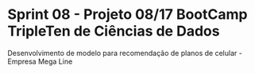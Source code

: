 # Sprint 08 - Projeto 08/17   BootCamp TripleTen de Ciências de Dados













Desenvolvimento de modelo para recomendação de planos de celular - Empresa Mega Line

